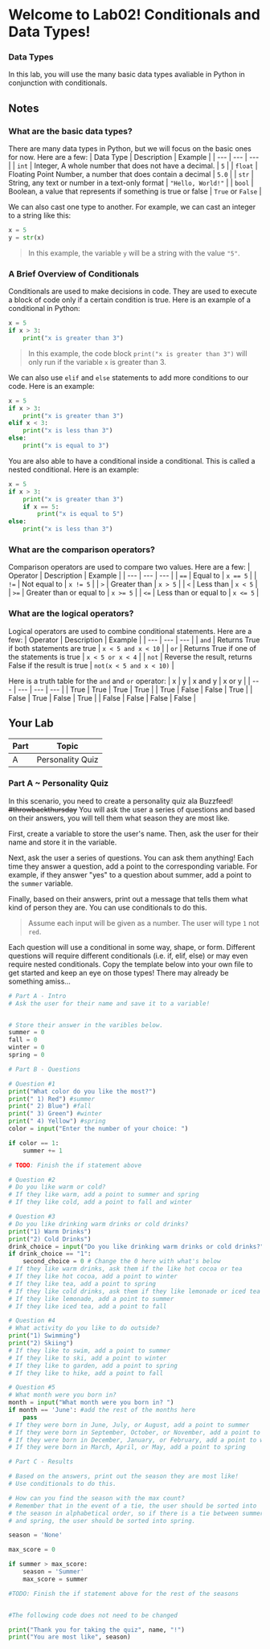 # Welcome to Lab02! Conditionals and Data Types!

### Data Types

In this lab, you will use the many basic data types avaliable in Python in conjunction with conditionals.

## Notes 
### What are the basic data types?
There are many data types in Python, but we will focus on the basic ones for now. Here are a few:
| Data Type | Description | Example |
| --- | --- | --- |
| `int` | Integer, A whole number that does not have a decimal. | `5` |
| `float` | Floating Point Number, a number that does contain a decimal | `5.0` |
| `str` | String, any text or number in a text-only format | `"Hello, World!"` |
| `bool` | Boolean, a value that represents if something is true or false | `True` or `False` |

We can also cast one type to another. For example, we can cast an integer to a string like this:
```python
x = 5
y = str(x)
```
> In this example, the variable `y` will be a string with the value `"5"`.


### A Brief Overview of Conditionals
Conditionals are used to make decisions in code. They are used to execute a block of code only if a certain condition is true. Here is an example of a conditional in Python:
```python
x = 5
if x > 3:
    print("x is greater than 3")
```
> In this example, the code block `print("x is greater than 3")` will only run if the variable `x` is greater than 3.

We can also use `elif` and `else` statements to add more conditions to our code. Here is an example:
```python
x = 5
if x > 3:
    print("x is greater than 3")
elif x < 3:
    print("x is less than 3")
else:
    print("x is equal to 3")
```

You are also able to have a conditional inside a conditional. This is called a nested conditional. Here is an example:
```python
x = 5
if x > 3:
    print("x is greater than 3")
    if x == 5:
        print("x is equal to 5")
else:
    print("x is less than 3")
```


### What are the comparison operators?
Comparison operators are used to compare two values. Here are a few:
| Operator | Description | Example |
| --- | --- | --- |
| `==` | Equal to | `x == 5` |
| `!=` | Not equal to | `x != 5` |
| `>` | Greater than | `x > 5` |
| `<` | Less than | `x < 5` |
| `>=` | Greater than or equal to | `x >= 5` |
| `<=` | Less than or equal to | `x <= 5` |

### What are the logical operators?
Logical operators are used to combine conditional statements. Here are a few:
| Operator | Description | Example |
| --- | --- | --- |
| `and` | Returns True if both statements are true | `x < 5 and x < 10` |
| `or` | Returns True if one of the statements is true | `x < 5 or x < 4` |
| `not` | Reverse the result, returns False if the result is true | `not(x < 5 and x < 10)` |

Here is a truth table for the `and` and `or` operator:
| x | y | x and y | x or y |
| --- | --- | --- | --- |
| True | True | True | True |
| True | False | False | True |
| False | True | False | True |
| False | False | False | False | 

## Your Lab

|Part | Topic |
| --- | --- |
|A | Personality Quiz|

### Part A ~ **Personality Quiz**

In this scenario, you need to create a personality quiz ala Buzzfeed! ~~#throwbackthursday~~ You will ask the user a series of questions and based on their answers, you will tell them what season they are most like.

First, create a variable to store the user's name. Then, ask the user for their name and store it in the variable.

Next, ask the user a series of questions. You can ask them anything! Each time they answer a question, add a point to the corresponding variable. For example, if they answer "yes" to a question about summer, add a point to the `summer` variable.

Finally, based on their answers, print out a message that tells them what kind of person they are. You can use conditionals to do this.

>Assume each input will be given as a number. The user will type `1` not `red`.

Each question will use a conditional in some way, shape, or form. Different questions will require different conditionals (i.e. if, elif, else) or may even require nested conditionals. Copy the template below into your own file to get started and keep an eye on those types! There may already be something amiss...


```python
# Part A - Intro
# Ask the user for their name and save it to a variable!


# Store their answer in the varibles below.
summer = 0
fall = 0
winter = 0
spring = 0

# Part B - Questions

# Question #1
print("What color do you like the most?")
print(" 1) Red") #summer
print(" 2) Blue") #fall
print(" 3) Green") #winter
print(" 4) Yellow") #spring
color = input("Enter the number of your choice: ")

if color == 1:
    summer += 1

# TODO: Finish the if statement above

# Question #2
# Do you like warm or cold?
# If they like warm, add a point to summer and spring
# If they like cold, add a point to fall and winter

# Question #3
# Do you like drinking warm drinks or cold drinks?
print("1) Warm Drinks")
print("2) Cold Drinks")
drink_choice = input("Do you like drinking warm drinks or cold drinks?")
if drink_choice == "1":
    second_choice = 0 # Change the 0 here with what's below
# If they like warm drinks, ask them if the like hot cocoa or tea
# If they like hot cocoa, add a point to winter
# If they like tea, add a point to spring
# If they like cold drinks, ask them if they like lemonade or iced tea
# If they like lemonade, add a point to summer
# If they like iced tea, add a point to fall

# Question #4
# What activity do you like to do outside?
print("1) Swimming")
print("2) Skiing")
# If they like to swim, add a point to summer
# If they like to ski, add a point to winter
# If they like to garden, add a point to spring
# If they like to hike, add a point to fall

# Question #5
# What month were you born in?
month = input("What month were you born in? ")
if month == 'June': #add the rest of the months here
    pass
# If they were born in June, July, or August, add a point to summer
# If they were born in September, October, or November, add a point to fall
# If they were born in December, January, or February, add a point to winter
# If they were born in March, April, or May, add a point to spring

# Part C - Results

# Based on the answers, print out the season they are most like!
# Use conditionals to do this.

# How can you find the season with the max count?
# Remember that in the event of a tie, the user should be sorted into
# the season in alphabetical order, so if there is a tie between summer 
# and spring, the user should be sorted into spring.

season = 'None'

max_score = 0

if summer > max_score:
    season = 'Summer'
    max_score = summer

#TODO: Finish the if statement above for the rest of the seasons


#The following code does not need to be changed

print("Thank you for taking the quiz", name, "!")
print("You are most like", season)
```



